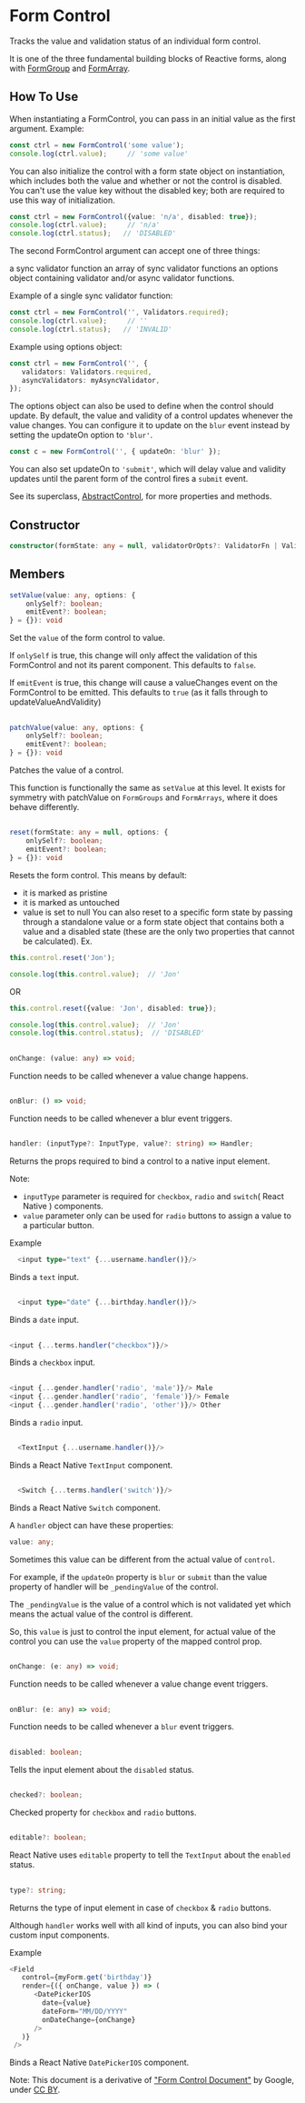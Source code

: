 # Form Control

Tracks the value and validation status of an individual form control.

It is one of the three fundamental building blocks of Reactive forms, along with [FormGroup](FormGroup.md) and [FormArray](FormArray.md).

## How To Use
When instantiating a FormControl, you can pass in an initial value as the first argument. Example:
```ts
const ctrl = new FormControl('some value');
console.log(ctrl.value);     // 'some value'
```
You can also initialize the control with a form state object on instantiation, which includes both the value and whether or not 
the control is disabled. You can't use the value key without the disabled key; both are required to use this way of 
initialization.
```ts
const ctrl = new FormControl({value: 'n/a', disabled: true});
console.log(ctrl.value);     // 'n/a'
console.log(ctrl.status);   // 'DISABLED'
```
The second FormControl argument can accept one of three things:

a sync validator function
an array of sync validator functions
an options object containing validator and/or async validator functions.

Example of a single sync validator function:
```ts
const ctrl = new FormControl('', Validators.required);
console.log(ctrl.value);     // ''
console.log(ctrl.status);   // 'INVALID'
```
Example using options object:
```ts
const ctrl = new FormControl('', {
   validators: Validators.required,
   asyncValidators: myAsyncValidator,
});
```
The options object can also be used to define when the control should update. 
By default, the value and validity of a control updates whenever the value changes. 
You can configure it to update on the `blur` event instead by setting the updateOn option to `'blur'`.
```ts
const c = new FormControl('', { updateOn: 'blur' });
```
You can also set updateOn to `'submit'`, which will delay value and validity updates until the parent form of the control 
fires a `submit` event.

See its superclass, [AbstractControl](AbstractControl.md), for more properties and methods.

## Constructor
```ts
constructor(formState: any = null, validatorOrOpts?: ValidatorFn | ValidatorFn[] | AbstractControlOptions | null, asyncValidator?: AsyncValidatorFn | AsyncValidatorFn[] | null)
```
## Members
```ts
setValue(value: any, options: {
    onlySelf?: boolean;
    emitEvent?: boolean;
} = {}): void
```
Set the `value` of the form control to value.

If `onlySelf` is true, this change will only affect the validation of this FormControl and not its parent component. 
This defaults to `false`.

If `emitEvent` is true, this change will cause a valueChanges event on the FormControl to be emitted. 
This defaults to `true` (as it falls through to updateValueAndValidity)
##
```ts
patchValue(value: any, options: {
    onlySelf?: boolean;
    emitEvent?: boolean;
} = {}): void
```
Patches the value of a control.

This function is functionally the same as `setValue` at this level. 
It exists for symmetry with patchValue on `FormGroups` and `FormArrays`, where it does behave differently.
##
```ts
reset(formState: any = null, options: {
    onlySelf?: boolean;
    emitEvent?: boolean;
} = {}): void
```
Resets the form control. This means by default:

* it is marked as pristine
* it is marked as untouched
* value is set to null
You can also reset to a specific form state by passing through a standalone value or a form state object that contains both 
a value and a disabled state (these are the only two properties that cannot be calculated).
Ex.
```ts
this.control.reset('Jon');

console.log(this.control.value);  // 'Jon'
```
OR
```ts
this.control.reset({value: 'Jon', disabled: true});

console.log(this.control.value);  // 'Jon'
console.log(this.control.status);  // 'DISABLED'
```
##
```ts
onChange: (value: any) => void;
```
Function needs to be called whenever a value change happens.
##
```ts
onBlur: () => void;
```
Function needs to be called whenever a blur event triggers.
##
```ts
handler: (inputType?: InputType, value?: string) => Handler;
```
Returns the props required to bind a control to a native input element.

Note: 
* `inputType` parameter is required for `checkbox`, `radio` and `switch`( React Native ) components.
* `value` parameter only can be used for `radio` buttons to assign a value to a particular button.

Example

```ts
  <input type="text" {...username.handler()}/>
```
Binds a `text` input.
##
```ts
  <input type="date" {...birthday.handler()}/> 
```
Binds a `date` input.
##
```ts
<input {...terms.handler("checkbox")}/>
```
Binds a `checkbox` input.
##
```ts
<input {...gender.handler('radio', 'male')}/> Male
<input {...gender.handler('radio', 'female')}/> Female
<input {...gender.handler('radio', 'other')}/> Other
```
Binds a `radio` input.
##
```ts
  <TextInput {...username.handler()}/>
```
Binds a React Native `TextInput` component.
##
```ts
  <Switch {...terms.handler('switch')}/>
```
Binds a React Native `Switch` component.

A `handler` object can have these properties:

```ts
value: any;
```
Sometimes this value can be different from the actual value of `control`.

For example, if the `updateOn` property is `blur` or `submit` than the value property of handler will be `_pendingValue`
of the control.

The `_pendingValue` is the value of a control which is not validated yet which means the actual value of the
control is different.

So, this `value` is just to control the input element, for actual value of the control you can use the `value` property 
of the mapped control prop.
##
```ts
onChange: (e: any) => void;
```
Function needs to be called whenever a value change event triggers.
##
```ts
onBlur: (e: any) => void;
```
Function needs to be called whenever a `blur` event triggers.
##
```ts
disabled: boolean;
```
Tells the input element about the `disabled` status.
##
```ts
checked?: boolean;
```
Checked property for `checkbox` and `radio` buttons.
##
```ts
editable?: boolean;
```
React Native uses `editable` property to tell the `TextInput` about the `enabled` status.
##
```ts
type?: string;
```
Returns the type of input element in case of `checkbox` & `radio` buttons.


Although `handler` works well with all kind of inputs, you can also bind your custom input 
components.

Example

```ts
<Field 
   control={myForm.get('birthday')}
   render={({ onChange, value }) => (
      <DatePickerIOS 
        date={value}
        dateForm="MM/DD/YYYY"
        onDateChange={onChange}
      />
   )}
 />
```

Binds a React Native `DatePickerIOS` component.

Note: This document is a derivative of ["Form Control Document"](https://angular.io/api/forms/FormControl) by Google,
under [CC BY](https://creativecommons.org/licenses/by/4.0/).






